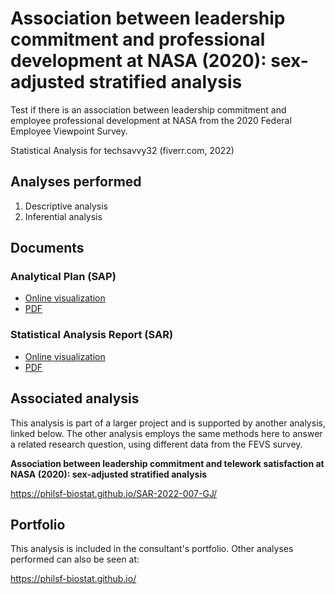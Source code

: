 # Association between leadership commitment and professional development at NASA (2020): sex-adjusted stratified analysis

Test if there is an association between leadership commitment and employee professional development at NASA from the 2020 Federal Employee Viewpoint Survey.

Statistical Analysis for techsavvy32 (fiverr.com, 2022)

## Analyses performed

1. Descriptive analysis
1. Inferential analysis

## Documents

### Analytical Plan (SAP)

- [Online visualization][sapviz-v02]
- [PDF][sappdf-v02]

<!-- - [Online visualization][sapviz-v01] -->
<!-- - [PDF][sappdf-v01] -->

### Statistical Analysis Report (SAR)

- [Online visualization][reportviz-v02]
- [PDF][pdf-v02]

<!-- - [Online visualization][reportviz-v01] -->
<!-- - [PDF][pdf-v01] -->

## Associated analysis

This analysis is part of a larger project and is supported by another analysis, linked below.
The other analysis employs the same methods here to answer a related research question, using different data from the FEVS survey.

**Association between leadership commitment and telework satisfaction at NASA (2020): sex-adjusted stratified analysis**

<https://philsf-biostat.github.io/SAR-2022-007-GJ/>

## Portfolio

This analysis is included in the consultant's portfolio.
Other analyses performed can also be seen at:

<https://philsf-biostat.github.io/>

<!-- --- -->

[sapviz-v01]: report/SAP-2022-008-GJ-v01.md
[sapviz-v02]: report/SAP-2022-008-GJ-v02.md
[sappdf-v01]: https://docs.google.com/viewer?url=https://github.com/philsf-biostat/SAR-2022-008-GJ/raw/main/report/SAP-2022-008-GJ-v01.pdf
[sappdf-v02]: https://docs.google.com/viewer?url=https://github.com/philsf-biostat/SAR-2022-008-GJ/raw/main/report/SAP-2022-008-GJ-v02.pdf

[reportviz-v01]: report/SAR-2022-008-GJ-v01.md
[reportviz-v02]: report/SAR-2022-008-GJ-v02.md
[pdf-v01]: https://docs.google.com/viewer?url=https://github.com/philsf-biostat/SAR-2022-008-GJ/raw/main/report/SAR-2022-008-GJ-v01.pdf
[pdf-v02]: https://docs.google.com/viewer?url=https://github.com/philsf-biostat/SAR-2022-008-GJ/raw/main/report/SAR-2022-008-GJ-v02.pdf
[docx-v01]: https://docs.google.com/viewer?url=https://github.com/philsf-biostat/SAR-2022-008-GJ/raw/main/report/SAR-2022-008-GJ-v01.docx
[docx-v02]: https://docs.google.com/viewer?url=https://github.com/philsf-biostat/SAR-2022-008-GJ/raw/main/report/SAR-2022-008-GJ-v02.docx

[releases]: https://github.com/philsf-biostat/SAR-2022-008-GJ/releases/
[milestone-v01]: https://github.com/philsf-biostat/SAR-2022-008-GJ/milestone/mmm01
[v01-project]: https://github.com/philsf-biostat/SAR-2022-008-GJ/projects/ppp01
[milestone-v02]: https://github.com/philsf-biostat/SAR-2022-008-GJ/milestone/mmm02
[v02-project]: https://github.com/philsf-biostat/SAR-2022-008-GJ/projects/ppp02
